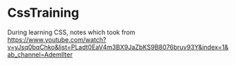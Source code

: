 # CssTraining
During learning CSS, notes which took from https://www.youtube.com/watch?v=yJsq0bqChko&list=PLadt0EaV4m3BX9JaZbKS9B8076bruv93Y&index=1&ab_channel=AdemIlter
